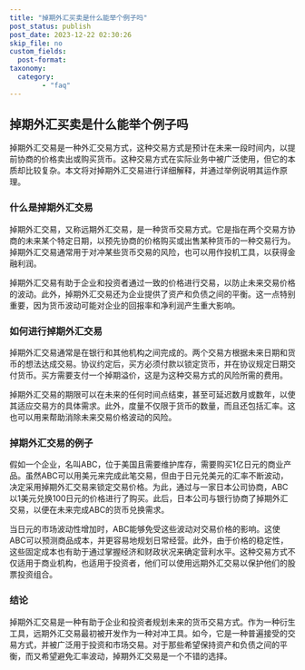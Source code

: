 ```yaml
---
title: "掉期外汇买卖是什么能举个例子吗"
post_status: publish
post_date: 2023-12-22 02:30:26
skip_file: no
custom_fields: 
  post-format: 
taxonomy:
  category:
        - "faq"
---
```


## 掉期外汇买卖是什么能举个例子吗

掉期外汇交易是一种外汇交易方式，这种交易方式是预计在未来一段时间内，以提前协商的价格卖出或购买货币。这种交易方式在实际业务中被广泛使用，但它的本质却比较复杂。本文将对掉期外汇交易进行详细解释，并通过举例说明其运作原理。

### 什么是掉期外汇交易

掉期外汇交易，又称远期外汇交易，是一种货币交易方式。它是指在两个交易方协商的未来某个特定日期，以预先协商的价格购买或出售某种货币的一种交易行为。掉期外汇交易通常用于对冲某些货币交易的风险，也可以用作投机工具，以获得金融利润。

掉期外汇交易有助于企业和投资者通过一致的价格进行交易，以防止未来交易价格的波动。此外，掉期外汇交易还为企业提供了资产和负债之间的平衡。这一点特别重要，因为货币波动可能对企业的回报率和净利润产生重大影响。

### 如何进行掉期外汇交易

掉期外汇交易通常是在银行和其他机构之间完成的。两个交易方根据未来日期和货币的想法达成交易。协议约定后，买方必须付款以锁定货币，并在协议规定日期交付货币。买方需要支付一个掉期溢价，这是为这种交易方式的风险所需的费用。

掉期外汇交易的期限可以在未来的任何时间点结束，甚至可延迟数月或数年，以使其适应交易方的具体需求。此外，度量不仅限于货币的数量，而且还包括汇率。这也可以用来帮助消除未来交易价格波动的风险。

### 掉期外汇交易的例子

假如一个企业，名叫ABC，位于美国且需要维护库存，需要购买1亿日元的商业产品。虽然ABC可以用美元来完成此笔交易，但由于日元兑美元的汇率不断波动，决定采用掉期外汇交易来锁定交易价格。为此，通过与一家日本公司协商，ABC以1美元兑换100日元的价格进行了购买。此后，日本公司与银行协商了掉期外汇交易，以便在未来完成ABC的货币兑换需求。

当日元的市场波动性增加时，ABC能够免受这些波动对交易价格的影响。这使ABC可以预测商品成本，并更容易地规划日常经营。此外，由于价格的稳定性，这些固定成本也有助于通过掌握经济和财政状况来确定营利水平。这种交易方式不仅适用于商业机构，也适用于投资者，他们可以使用远期外汇交易以保护他们的股票投资组合。

### 结论

掉期外汇交易是一种有助于企业和投资者规划未来的货币交易方式。作为一种衍生工具，远期外汇交易最初被开发作为一种对冲工具。如今，它是一种普遍接受的交易方式，并被广泛用于投资和市场交易。对于那些希望保持资产和负债之间的平衡，而又希望避免汇率波动，掉期外汇交易是一个不错的选择。

